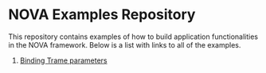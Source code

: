 # NOVA Examples Repository

This repository contains examples of how to build application functionalities in the NOVA framework. Below is a list with links to all of the examples.

1. [Binding Trame parameters](examples/trame_bindings)
